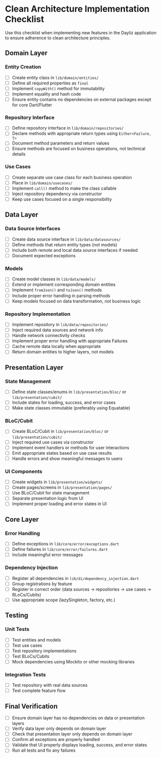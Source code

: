 # Clean Architecture Implementation Checklist

Use this checklist when implementing new features in the Dayliz application to ensure adherence to clean architecture principles.

## Domain Layer

### Entity Creation
- [ ] Create entity class in `lib/domain/entities/`
- [ ] Define all required properties as `final`
- [ ] Implement `copyWith()` method for immutability
- [ ] Implement equality and hash code
- [ ] Ensure entity contains no dependencies on external packages except for core Dart/Flutter

### Repository Interface
- [ ] Define repository interface in `lib/domain/repositories/`
- [ ] Declare methods with appropriate return types using `Either<Failure, T>`
- [ ] Document method parameters and return values
- [ ] Ensure methods are focused on business operations, not technical details

### Use Cases
- [ ] Create separate use case class for each business operation
- [ ] Place in `lib/domain/usecases/`
- [ ] Implement `call()` method to make the class callable
- [ ] Inject repository dependency via constructor
- [ ] Keep use cases focused on a single responsibility

## Data Layer

### Data Source Interfaces
- [ ] Create data source interface in `lib/data/datasources/`
- [ ] Define methods that return entity types (not models)
- [ ] Include both remote and local data source interfaces if needed
- [ ] Document expected exceptions

### Models
- [ ] Create model classes in `lib/data/models/`
- [ ] Extend or implement corresponding domain entities
- [ ] Implement `fromJson()` and `toJson()` methods
- [ ] Include proper error handling in parsing methods
- [ ] Keep models focused on data transformation, not business logic

### Repository Implementation
- [ ] Implement repository in `lib/data/repositories/`
- [ ] Inject required data sources and network info
- [ ] Handle network connectivity checks
- [ ] Implement proper error handling with appropriate Failures
- [ ] Cache remote data locally when appropriate
- [ ] Return domain entities to higher layers, not models

## Presentation Layer

### State Management
- [ ] Define state classes/enums in `lib/presentation/bloc/` or `lib/presentation/cubit/`
- [ ] Include states for loading, success, and error cases
- [ ] Make state classes immutable (preferably using Equatable)

### BLoC/Cubit
- [ ] Create BLoC/Cubit in `lib/presentation/bloc/` or `lib/presentation/cubit/`
- [ ] Inject required use cases via constructor
- [ ] Implement event handlers or methods for user interactions
- [ ] Emit appropriate states based on use case results
- [ ] Handle errors and show meaningful messages to users

### UI Components
- [ ] Create widgets in `lib/presentation/widgets/`
- [ ] Create pages/screens in `lib/presentation/pages/`
- [ ] Use BLoC/Cubit for state management
- [ ] Separate presentation logic from UI
- [ ] Implement proper loading and error states in UI

## Core Layer

### Error Handling
- [ ] Define exceptions in `lib/core/error/exceptions.dart`
- [ ] Define failures in `lib/core/error/failures.dart`
- [ ] Include meaningful error messages

### Dependency Injection
- [ ] Register all dependencies in `lib/di/dependency_injection.dart`
- [ ] Group registrations by feature
- [ ] Register in correct order (data sources → repositories → use cases → BLoCs/Cubits)
- [ ] Use appropriate scope (lazySingleton, factory, etc.)

## Testing

### Unit Tests
- [ ] Test entities and models
- [ ] Test use cases
- [ ] Test repository implementations
- [ ] Test BLoCs/Cubits
- [ ] Mock dependencies using Mockito or other mocking libraries

### Integration Tests
- [ ] Test repository with real data sources
- [ ] Test complete feature flow

## Final Verification

- [ ] Ensure domain layer has no dependencies on data or presentation layers
- [ ] Verify data layer only depends on domain layer
- [ ] Check that presentation layer only depends on domain layer
- [ ] Confirm all exceptions are properly handled
- [ ] Validate that UI properly displays loading, success, and error states
- [ ] Run all tests and fix any failures 